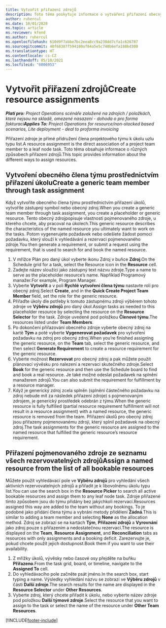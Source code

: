 ```yaml
---
title: Vytvořit přiřazení zdrojů
description: Toto téma poskytuje informace o vytváření přiřazení obecných a pojmenovaných zdrojů.
author: ruhercul
ms.date: 10/01/2020
ms.topic: article
ms.reviewer: kfend
ms.author: ruhercul
ms.openlocfilehash: 610d9f7abbe7bc2eea8cc9a238dd7cfa1c626787
ms.sourcegitcommit: 40f68387f594180af64a5e5c748b6efa188bd300
ms.translationtype: HT
ms.contentlocale: cs-CZ
ms.lasthandoff: 05/10/2021
ms.locfileid: "6006953"
---
```

# <a name="create-resource-assignments"></a><span data-ttu-id="6e433-103">Vytvořit přiřazení zdrojů</span><span class="sxs-lookup"><span data-stu-id="6e433-103">Create resource assignments</span></span>

<span data-ttu-id="6e433-104">_**Platí pro:** Project Operations scénáře založené na zdrojích / položkách, které nejsou na skladě, omezené nasazení - dohoda o pro forma fakturaci_</span><span class="sxs-lookup"><span data-stu-id="6e433-104">_**Applies To:** Project Operations for resource/non-stocked based scenarios, Lite deployment - deal to proforma invoicing_</span></span>


<span data-ttu-id="6e433-105">Přiřazení zdroje je přímé přidružení člena projektového týmu k úkolu uzlu typu list.</span><span class="sxs-lookup"><span data-stu-id="6e433-105">A resource assignment is the direct association of a project team member to a leaf node task.</span></span> <span data-ttu-id="6e433-106">Toto téma obsahuje informace o různých způsobech přiřazení zdrojů.</span><span class="sxs-lookup"><span data-stu-id="6e433-106">This topic provides information about the different ways to assign resources.</span></span>

## <a name="create-a-generic-team-member-through-task-assignment"></a><span data-ttu-id="6e433-107">Vytvoření obecného člena týmu prostřednictvím přiřazení úkolu</span><span class="sxs-lookup"><span data-stu-id="6e433-107">Create a generic team member through task assignment</span></span>


<span data-ttu-id="6e433-108">Když vytvoříte obecného člena týmu prostřednictvím přiřazení úkolů, vytvoříte zástupný symbol nebo obecný zdroj.</span><span class="sxs-lookup"><span data-stu-id="6e433-108">When you create a generic team member through task assignment, you create a placeholder or generic resource.</span></span> <span data-ttu-id="6e433-109">Tento obecný zdrojpopisuje vlastnosti pojmenovaného zdroje, u kterého chcete, aby pracoval na úkolech.</span><span class="sxs-lookup"><span data-stu-id="6e433-109">This generic resource describes the characteristics of the named resource you ultimately want to work on the tasks.</span></span> <span data-ttu-id="6e433-110">Potom vygenerujete požadavek nebo odešlete žádost pomocí požadavku, který slouží k vyhledávání a rezervaci pojmenovaného zdroje.</span><span class="sxs-lookup"><span data-stu-id="6e433-110">You then generate a requirement, or submit a request using the requirement, that is used to search for and book the named resource.</span></span>

1. <span data-ttu-id="6e433-111">V mřížce Plán pro daný úkol vyberte ikonu Zdroj v buňce **Zdroj**.</span><span class="sxs-lookup"><span data-stu-id="6e433-111">On the Schedule grid for a task, select the Resource icon in the **Resource** cell.</span></span>
2. <span data-ttu-id="6e433-112">Zadejte název sloužící jako zástupný text názvu zdroje.</span><span class="sxs-lookup"><span data-stu-id="6e433-112">Type a name to serve as the placeholder resource’s name.</span></span> <span data-ttu-id="6e433-113">Například Programový manažer.</span><span class="sxs-lookup"><span data-stu-id="6e433-113">For example, Program Manager.</span></span>
3. <span data-ttu-id="6e433-114">Vyberte **Vytvořit** a v poli **Rychlé vytvoření člena týmu** nastavte roli pro obecný zdroj.</span><span class="sxs-lookup"><span data-stu-id="6e433-114">Select **Create**, and in the **Quick Create Project Team Member** field, set the role for the generic resource.</span></span>
4. <span data-ttu-id="6e433-115">Přiřaďte úkoly dle potřeby k tomuto zástupnému zdroji výběrem tohoto zdroje ve **Výběru zdrojů** pro daný úkol.</span><span class="sxs-lookup"><span data-stu-id="6e433-115">Assign tasks as needed to this placeholder resource by selecting the resource on the **Resource Selector** for the task.</span></span> <span data-ttu-id="6e433-116">Zdroje uvedené pod položkou **Členové týmu**.</span><span class="sxs-lookup"><span data-stu-id="6e433-116">The resources listed under **Team Members**.</span></span>
5. <span data-ttu-id="6e433-117">Po dokončení přiřazování obecného zdroje vyberte obecný zdroj na kartě **Tým** a poté vyberte **Vygenerovat požadavek** pro vytvoření požadavku na zdroj pro obecný zdroj.</span><span class="sxs-lookup"><span data-stu-id="6e433-117">When you’re finished assigning the generic resource, on the **Team** tab, select the generic resource, and then select **Generate Requirement** to create a resource requirement for the generic resource.</span></span>
6. <span data-ttu-id="6e433-118">Vyberte možnost **Rezervovat** pro obecný zdroj a pak můžete použít plánovací vývěsku pro nalezení a rezervaci skutečného zdroje.</span><span class="sxs-lookup"><span data-stu-id="6e433-118">Select **Book** for the generic resource and then use the Schedule board to find and book a real resource.</span></span> <span data-ttu-id="6e433-119">Je také možné odeslat požadavek na splnění manažerem zdrojů.</span><span class="sxs-lookup"><span data-stu-id="6e433-119">You can also submit the requirement for fulfillment by a resource manager.</span></span>
7. <span data-ttu-id="6e433-120">Když je generický zdroj zcela splněn (splnění částečného požadavku na zdroj nebude mít za následek přiřazení zdroje) s pojmenovaným zdrojem, je generický prostředek odebrán z týmu.</span><span class="sxs-lookup"><span data-stu-id="6e433-120">When the generic resource is fully fulfilled (partial resource requirement fulfillment will not result in a resource assignment) with a named resource, the generic resource is removed from the team.</span></span> <span data-ttu-id="6e433-121">Přiřazení úkolů pro obecný zdroj jsou přiřazeny pojmenovanému zdroji, který splnil požadavek na obecný zdroj.</span><span class="sxs-lookup"><span data-stu-id="6e433-121">The task assignments for the generic resource are assigned to the named resource that fulfilled the generic resource’s resource requirement.</span></span>

## <a name="assign-a-named-resource-from-the-list-of-all-bookable-resources"></a><span data-ttu-id="6e433-122">Přiřazení pojmenovaného zdroje ze seznamu všech rezervovatelných zdrojů</span><span class="sxs-lookup"><span data-stu-id="6e433-122">Assign a named resource from the list of all bookable resources</span></span>

<span data-ttu-id="6e433-123">Můžete použít vyhledávací pole ve **Výběru zdrojů** pro vyhledání všech aktivních rezervovatelných zdrojů a přiřadit je k libovolnému úkolu typu list.</span><span class="sxs-lookup"><span data-stu-id="6e433-123">You can use the search box in the **Resource Picker** to search all active bookable resources and assign them to any leaf node task.</span></span> <span data-ttu-id="6e433-124">Zdroje přiřazené tímto způsobem jsou do týmu přidány bez jakýchkoli rezervací.</span><span class="sxs-lookup"><span data-stu-id="6e433-124">Resources assigned this way are added to the team without any bookings.</span></span> <span data-ttu-id="6e433-125">To je podobné jako přidání člena týmu a vybrání metody přidělení **Žádná**.</span><span class="sxs-lookup"><span data-stu-id="6e433-125">This is similar to adding a team member and selecting **None** as the allocation method.</span></span> <span data-ttu-id="6e433-126">Zdroj se zobrazí se na kartách **Tým**, **Přiřazení zdrojů** a **Vyrovnání** jako zdroj pouze s přiřazením a nedostatečnou rezervací.</span><span class="sxs-lookup"><span data-stu-id="6e433-126">The resource is displayed on the **Team**, **Resource Assignment**, and **Reconciliation** tabs as resources with only assignments and a booking deficit.</span></span> <span data-ttu-id="6e433-127">Zarezervujte je, pokud chcete použít jejich dostupnost.</span><span class="sxs-lookup"><span data-stu-id="6e433-127">Book them if you want to use their availability.</span></span>

1. <span data-ttu-id="6e433-128">Z mřížky úkolů, vývěsky nebo časové osy přejděte na buňku **Přiřazeno**.</span><span class="sxs-lookup"><span data-stu-id="6e433-128">From the task grid, board, or timeline, navigate to the **Assigned To** cell.</span></span>
2. <span data-ttu-id="6e433-129">Do vyhledávacího pole začněte psát jméno.</span><span class="sxs-lookup"><span data-stu-id="6e433-129">In the search box, start typing a name.</span></span> <span data-ttu-id="6e433-130">Výsledky vyhledání názvu se zobrazí ve **Výběru zdrojů** v části **Další zdroje**.</span><span class="sxs-lookup"><span data-stu-id="6e433-130">The search results for the name are displayed in the **Resource Selector** under **Other Resources**.</span></span>
3. <span data-ttu-id="6e433-131">Vyberte zdroj, který chcete přiřadit k úkolu, nebo vyberte název zdroje pod položkou **Další týmové zdroje**.</span><span class="sxs-lookup"><span data-stu-id="6e433-131">Select the resource that you want to assign to the task or select the name of the resource under **Other Team Resources**.</span></span>


[!INCLUDE[footer-include](../includes/footer-banner.md)]